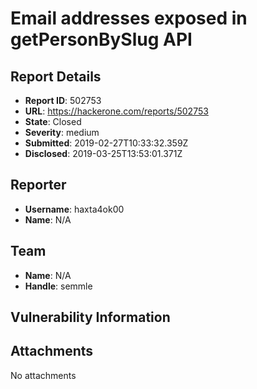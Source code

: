 # Email addresses exposed in getPersonBySlug API

## Report Details
- **Report ID**: 502753
- **URL**: https://hackerone.com/reports/502753
- **State**: Closed
- **Severity**: medium
- **Submitted**: 2019-02-27T10:33:32.359Z
- **Disclosed**: 2019-03-25T13:53:01.371Z

## Reporter
- **Username**: haxta4ok00
- **Name**: N/A

## Team
- **Name**: N/A
- **Handle**: semmle

## Vulnerability Information


## Attachments
No attachments

